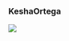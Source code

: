 ### KeshaOrtega
![](https://i7.fuskator.com/large/cSAK7D1CI~C/Shaved-Busty-Brunette-Kesha-Ortega-Wearing-Platform-High-Heels-4.jpg)
